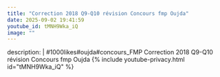 ```yaml
---
title: "Correction 2018 Q9-Q10 révision Concours fmp Oujda"
date: 2025-09-02 19:41:59 
youtube_id: tMNH9Wka_iQ
image: ""
---
```

description: |
  #1000likes#oujda#concours_FMP
  Correction 2018 Q9-Q10 révision Concours fmp Oujda
{% include youtube-privacy.html id="tMNH9Wka_iQ" %}
